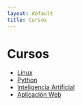 ```yaml
---
layout: default
title: Cursos
---
```


# Cursos

- [Linux](/curso/linux/)
- [Python](/curso/python/)
- [Inteligencia Artificial](/curso/am/)
- [Aplicación Web](/curso/webapp/)
